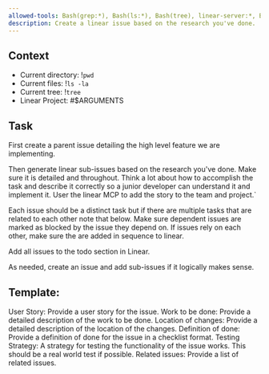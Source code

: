 ```yaml
---
allowed-tools: Bash(grep:*), Bash(ls:*), Bash(tree), linear-server:*, Bash(linear-server:*)
description: Create a linear issue based on the research you've done.
---
```


## Context
- Current directory: !`pwd`
- Current files: !`ls -la`
- Current tree: !`tree`
- Linear Project: #$ARGUMENTS


## Task

First create a parent issue detailing the high level feature we are implementing.

Then generate linear sub-issues based on the research you've done. Make sure it is detailed and throughout. Think a lot about how to accomplish the task and describe it correctly so a junior developer can understand it and implement it. User the linear MCP to add the story to the team and project.`

Each issue should be a distinct task but if there are multiple tasks that are related to each other note that below. Make sure dependent issues are marked as blocked by the issue they depend on. If issues rely on each other, make sure the are added in sequence to linear.

Add all issues to the todo section in Linear.

As needed, create an issue and add sub-issues if it logically makes sense.

## Template:

User Story: Provide a user story for the issue.
Work to be done: Provide a detailed description of the work to be done.
Location of changes: Provide a detailed description of the location of the changes.
Definition of done: Provide a definition of done for the issue in a checklist format.
Testing Strategy: A strategy for testing the functionality of the issue works. This should be a real world test if possible.
Related issues: Provide a list of related issues.



